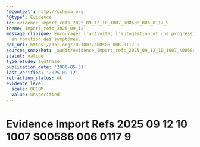 ```yaml
---
'@context': http://schema.org
'@type': Evidence
id: evidence_import_refs_2025_09_12_10_1007_s00586_006_0117_9
theme: import_refs_2025_09_12
message_clinique: Encourager l’activité, l’autogestion et une progression graduée
  en fonction des symptômes.
doi_url: https://doi.org/10.1007/s00586-006-0117-9
sources_snapshot: _audit/evidence_import_refs_2025_09_12_10_1007_s00586_006_0117_9.json
statut: valide
type_etude: synthese
publication_date: '2006-05-31'
last_verified: '2025-09-12'
retraction_status: ok
evidence_level:
  scale: OCEBM
  value: unspecified
---
```

# Evidence Import Refs 2025 09 12 10 1007 S00586 006 0117 9

